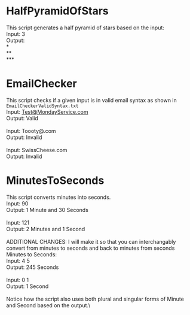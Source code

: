 # HalfPyramidOfStars

This script generates a half pyramid of stars based on the input:\
	Input: 3\
	Output:\
	\*\
	\*\*\
	\*\*\*
# EmailChecker

This script checks if a given input is in valid email syntax as shown in `EmailCheckerValidSyntax.txt`\
Input: Test@MondayService.com\
Output: Valid\
\
Input: Toooty@.com\
Output: Invalid\
\
Input: SwissCheese.com\
Output: Invalid
# MinutesToSeconds

This script converts minutes into seconds.\
Input: 90\
Output: 1 Minute and 30 Seconds\
\
Input: 121\
Output: 2 Minutes and 1 Second\
\
ADDITIONAL CHANGES: I will make it so that you can interchangably convert from minutes to seconds and back to minutes from seconds
\
Minutes to Seconds:\
Input: 4 5\
Output: 245 Seconds\
\
Input: 0 1\
Output: 1 Second\
\
Notice how the script also uses both plural and singular forms of Minute and Second based on the output.\